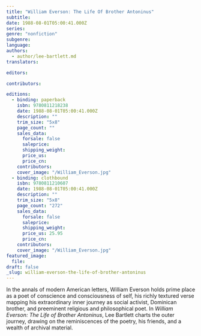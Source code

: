 ```yaml
---
title: "William Everson: The Life Of Brother Antoninus"
subtitle:
date: 1988-08-01T05:00:41.000Z
series:
genre: "nonfiction"
subgenre:
language:
authors:
  - author/lee-bartlett.md
translators:

editors:

contributors:

editions:
  - binding: paperback
    isbn: 9780811218238
    date: 1988-08-01T05:00:41.000Z
    description: ""
    trim_size: "5x8"
    page_count: ""
    sales_data:
      forsale: false
      saleprice:
      shipping_weight:
      price_us:
      price_cn:
    contributors:
    cover_image: "/William_Everson.jpg"
  - binding: clothbound
    isbn: 9780811210607
    date: 1988-08-01T05:00:41.000Z
    description: ""
    trim_size: "5x8"
    page_count: "272"
    sales_data:
      forsale: false
      saleprice:
      shipping_weight:
      price_us: 25.95
      price_cn:
    contributors:
    cover_image: "/William_Everson.jpg"
featured_image:
  file:
draft: false
_slug: william-everson-the-life-of-brother-antoninus
---
```


In the annals of modern American letters, William Everson holds prime place as a poet of conscience and consciousness of self, his richly textured verse mapping his extraordinary inner journey as social activist, Dominican brother, and preeminent religious and philosophical poet. In _William Everson: The Life of Brother Antoninus_, Lee Bartlett charts the outer journey, drawing on the reminiscences of the poetry, his friends, and a wealth of archival material.

